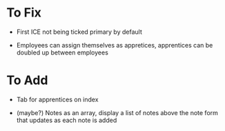 # To Fix

- First ICE not being ticked primary by default

- Employees can assign themselves as appretices, apprentices can be doubled up between employees

# To Add

- Tab for apprentices on index

- (maybe?) Notes as an array, display a list of notes above the note form that updates as each note is added
